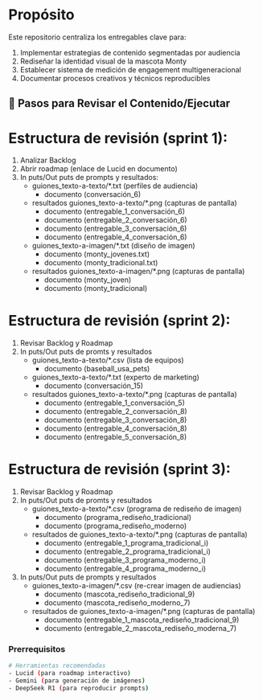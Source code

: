 
# Propósito
Este repositorio centraliza los entregables clave para:
1. Implementar estrategias de contenido segmentadas por audiencia
2. Rediseñar la identidad visual de la mascota Monty
3. Establecer sistema de medición de engagement multigeneracional
4. Documentar procesos creativos y técnicos reproducibles

## 🚀 Pasos para Revisar el Contenido/Ejecutar

# Estructura de revisión (sprint 1):
1. Analizar Backlog
2. Abrir roadmap (enlace de Lucid en documento)
3. In puts/Out puts de prompts y resultados:
   - guiones_texto-a-texto/*.txt (perfiles de audiencia)
      * documento (conversación_6)
   - resultados guiones_texto-a-texto/*.png (capturas de pantalla)
      * documento (entregable_1_conversación_6)
      * documento (entregable_2_conversación_6)
      * documento (entregable_3_conversación_6)
      * documento (entregable_4_conversación_6)
   - guiones_texto-a-imagen/*.txt (diseño de imagen)
      * documento (monty_jovenes.txt)
      * documento (monty_tradicional.txt)
   - resultados guiones_texto-a-imagen/*.png (capturas de pantalla)
      * documento (monty_joven)
      * documento (monty_tradicional)

# Estructura de revisión (sprint 2):
1. Revisar Backlog y Roadmap
2. In puts/Out puts de promts y resultados
   - guiones_texto-a-texto/*.csv (lista de equipos)
      * documento (baseball_usa_pets)
   - guiones_texto-a-texto/*.txt (experto de marketing)
      * documento (conversación_15)
   - resultados guiones_texto-a-texto/*.png (capturas de pantalla)
      * documento (entregable_1_conversación_5)
      * documento (entregable_2_conversación_8)
      * documento (entregable_3_conversación_8)
      * documento (entregable_4_conversación_8)
      * documento (entregable_5_conversación_8)
    
# Estructura de revisión (sprint 3):
1. Revisar Backlog y Roadmap
2. In puts/Out puts de promts y resultados
   - guiones_texto-a-texto/*.csv (programa de rediseño de imagen)
      * documento (programa_rediseño_tradicional)
      * documento (programa_rediseño_moderno)
   - resultados de guiones_texto-a-texto/*.png (capturas de pantalla)
      * documento (entregable_1_programa_tradicional_i)
      * documento (entregable_2_programa_tradicional_i)
      * documento (entregable_3_programa_moderno_i)
      * documento (entregable_4_programa_moderno_i)
3. In puts/Out puts de prompts y resultados
    - guiones_texto-a-imagen/*.csv (re-crear imagen de audiencias)
      * documento (mascota_rediseño_tradicional_9)
      * documento (mascota_rediseño_moderno_7)
    - resultados de guiones_texto-a-imagen/*.png (capturas de pantalla)
      * documento (entregable_1_mascota_rediseño_tradicional_9)
      * documento (entregable_2_mascota_rediseño_moderna_7)

### Prerrequisitos
```bash
# Herramientas recomendadas
- Lucid (para roadmap interactivo)
- Gemini (para generación de imágenes)
- DeepSeek R1 (para reproducir prompts)
